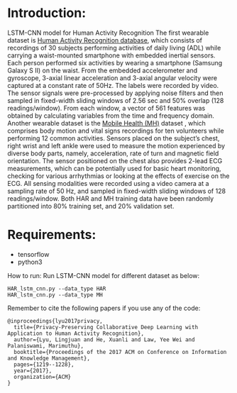 # Introduction: 
LSTM-CNN model for Human Activity Recognition
The  first wearable dataset is [Human Activity Recognition database](https://archive.ics.uci.edu/ml/datasets/human+activity+recognition+using+smartphones), which consists of recordings of 30 subjects performing activities of daily living (ADL) while carrying a waist-mounted smartphone with embedded inertial sensors. Each person performed six activities by wearing a smartphone (Samsung Galaxy S II) on the waist. From the embedded accelerometer and gyroscope, 3-axial linear acceleration and 3-axial angular velocity were captured at a constant rate of 50Hz. The labels were recorded by video. The sensor signals were pre-processed by applying noise filters and then sampled in fixed-width sliding windows of 2.56 sec and 50% overlap (128 readings/window). From each window, a vector of 561 features was obtained by calculating variables from the time and frequency domain.
Another wearable dataset is the [Mobile Health (MH)](http://archive.ics.uci.edu/ml/datasets/mhealth+dataset) dataset , which comprises body motion and vital signs recordings for ten volunteers while performing 12 common activities. Sensors placed on the subject’s chest, right wrist and left ankle were used to measure the motion experienced by diverse body parts, namely, acceleration, rate of turn and magnetic field orientation. The sensor positioned on the chest also provides 2-lead ECG measurements, which can be potentially used for basic heart monitoring, checking for various arrhythmias or looking at the effects of exercise on the ECG. All sensing modalities were recorded using a video camera at a sampling rate of 50 Hz, and sampled in fixed-width sliding windows of 128 readings/window.
Both HAR and MH training data have been randomly partitioned into 80% training set, and 20% validation set.

# Requirements:
- tensorflow
- python3

How to run:
Run LSTM-CNN model for different dataset as below:
```
HAR_lstm_cnn.py --data_type HAR
HAR_lstm_cnn.py --data_type MH
```

Remember to cite the following papers if you use any of the code:
```
@inproceedings{lyu2017privacy,
  title={Privacy-Preserving Collaborative Deep Learning with Application to Human Activity Recognition},
  author={Lyu, Lingjuan and He, Xuanli and Law, Yee Wei and Palaniswami, Marimuthu},
  booktitle={Proceedings of the 2017 ACM on Conference on Information and Knowledge Management},
  pages={1219--1228},
  year={2017},
  organization={ACM}
}
```
